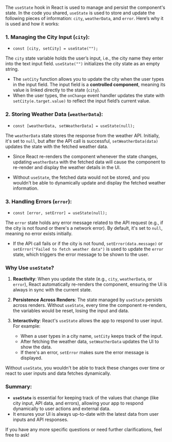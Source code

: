 The `useState` hook in React is used to manage and persist the component's state. In the code you shared, `useState` is used to store and update the following pieces of information: `city`, `weatherData`, and `error`. Here’s why it is used and how it works:

### 1. **Managing the City Input (`city`)**:

- `const [city, setCity] = useState("");`

The `city` state variable holds the user’s input, i.e., the city name they enter into the text input field. `useState("")` initializes the city state as an empty string.

- The `setCity` function allows you to update the city when the user types in the input field. The input field is a **controlled component**, meaning its value is linked directly to the state (`city`).
- When the user types, the `onChange` event handler updates the state with `setCity(e.target.value)` to reflect the input field’s current value.

### 2. **Storing Weather Data (`weatherData`)**:

- `const [weatherData, setWeatherData] = useState(null);`

The `weatherData` state stores the response from the weather API. Initially, it's set to `null`, but after the API call is successful, `setWeatherData(data)` updates the state with the fetched weather data.

- Since React re-renders the component whenever the state changes, updating `weatherData` with the fetched data will cause the component to re-render and display the weather details in the UI.

- Without `useState`, the fetched data would not be stored, and you wouldn't be able to dynamically update and display the fetched weather information.

### 3. **Handling Errors (`error`)**:

- `const [error, setError] = useState(null);`

The `error` state holds any error message related to the API request (e.g., if the city is not found or there's a network error). By default, it's set to `null`, meaning no error exists initially.

- If the API call fails or if the city is not found, `setError(data.message)` or `setError("Failed to fetch weather data")` is used to update the `error` state, which triggers the error message to be shown to the user.

### Why Use `useState`?

1. **Reactivity**: When you update the state (e.g., `city`, `weatherData`, or `error`), React automatically re-renders the component, ensuring the UI is always in sync with the current state.
2. **Persistence Across Renders**: The state managed by `useState` persists across renders. Without `useState`, every time the component re-renders, the variables would be reset, losing the input and data.

3. **Interactivity**: React's `useState` allows the app to respond to user input. For example:
   - When a user types in a city name, `setCity` keeps track of the input.
   - After fetching the weather data, `setWeatherData` updates the UI to show the data.
   - If there's an error, `setError` makes sure the error message is displayed.

Without `useState`, you wouldn't be able to track these changes over time or react to user inputs and data fetches dynamically.

### Summary:

- **`useState`** is essential for keeping track of the values that change (like city input, API data, and errors), allowing your app to respond dynamically to user actions and external data.
- It ensures your UI is always up-to-date with the latest data from user inputs and API responses.

If you have any more specific questions or need further clarifications, feel free to ask!
